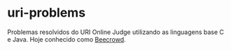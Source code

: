 # uri-problems
Problemas resolvidos do URI Online Judge utilizando as linguagens base C e Java. Hoje conhecido como [Beecrowd](https://www.beecrowd.com.br).
